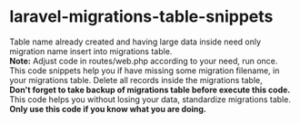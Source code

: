 # laravel-migrations-table-snippets
Table name already created and having large data inside need only migration name insert into migrations table.<br/>
**Note:** Adjust code in routes/web.php according to your need, run once.<br/> 
This code snippets help you if have missing some migration filename, in your migrations table.
Delete all records inside the migrations table,<br/> **Don't forget to take backup of migrations table before execute this code.** <br/>
This code helps you without losing your data, standardize migrations table.<br/> **__Only use this code if you know what you are doing.__**
